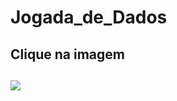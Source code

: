 # Jogada_de_Dados

<h2>Clique na imagem<h2>
<a href="https://rafael-moratti.github.io/Jogada_de_Dados/" target="_blank"><img src="https://user-images.githubusercontent.com/104304589/217116714-686739d6-85c5-43bc-a3e7-741c996f55ec.png" /></a>
